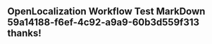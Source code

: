 <properties
ms.topic="hero-topic"
ms.test1="hero-topic"
ms.test2="test"/>


## OpenLocalization Workflow Test MarkDown 59a14188-f6ef-4c92-a9a9-60b3d559f313 thanks!



<!--HONumber=Jul16_HO5-->


